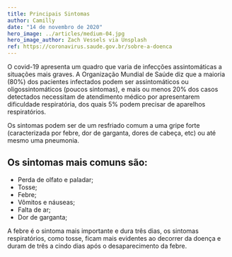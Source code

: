 ```yaml
---
title: Principais Sintomas
author: Camilly
date: "14 de novembro de 2020"
hero_image: ../articles/medium-04.jpg
hero_image_author: Zach Vessels via Unsplash
ref: https://coronavirus.saude.gov.br/sobre-a-doenca
---
```


O covid-19 apresenta um quadro que varia de infecções assintomáticas
a situações mais graves. A Organização Mundial de Saúde diz que a maioria
(80%) dos pacientes infectados podem ser assintomáticos ou
oligossintomáticos (poucos sintomas), e mais ou menos 20% dos casos
detectados necessitam de atendimento médico por apresentarem dificuldade
respiratória, dos quais 5% podem precisar de aparelhos respiratórios.

Os sintomas podem ser de um resfriado comum a uma gripe forte
(caracterizada por febre, dor de garganta, dores de cabeça, etc) ou até mesmo
uma pneumonia.

## Os sintomas mais comuns são:

- Perda de olfato e paladar;
- Tosse;
- Febre;
- Vômitos e náuseas;
- Falta de ar;
- Dor de garganta;

A febre é o sintoma mais importante e dura três dias, os sintomas
respiratórios, como tosse, ficam mais evidentes ao decorrer da doença e duram
de três a cindo dias após o desaparecimento da febre.
